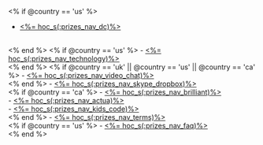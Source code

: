 <% if @country ==  'us' %>
- <a href="<%= hoc_uri('/prizes#dc') %>"><%= hoc_s(:prizes_nav_dc)%></a>
<br/>
<% end %>
<% if @country ==  'us' %>
- <a href="<%= hoc_uri('/prizes#hardware_prize') %>"><%= hoc_s(:prizes_nav_technology)%></a>
<br/>
<% end %>
<% if @country == 'uk' || @country ==  'us' || @country == 'ca' %>
- <a href="<%= hoc_uri('/prizes#video_chat') %>"><%= hoc_s(:prizes_nav_video_chat)%></a>
<br />
<% end %>
- <a href="<%= hoc_uri('/prizes#gift_code') %>"><%= hoc_s(:prizes_nav_skype_dropbox)%></a>
<br/>
<% if @country == 'ca' %>
- <a href="<%= hoc_uri('/prizes#brilliant_project') %>"><%= hoc_s(:prizes_nav_brilliant)%></a>
<br/>
- <a href="<%= hoc_uri('/prizes#actua_workshop') %>"><%= hoc_s(:prizes_nav_actua)%></a>
<br/>
- <a href="<%= hoc_uri('/prizes#kids_code') %>"><%= hoc_s(:prizes_nav_kids_code)%></a>
<br/>
<% end %>
- <a href="<%= hoc_uri('/prizes-terms') %>"><%= hoc_s(:prizes_nav_terms)%></a>
<br/>
<% if @country == 'us' %>
- <a href="<%= hoc_uri('/prizes#faq') %>"><%= hoc_s(:prizes_nav_faq)%></a>
<br/>
<% end %>
